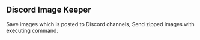 ## Discord Image Keeper

Save images which is posted to Discord channels, Send zipped images with executing command.
